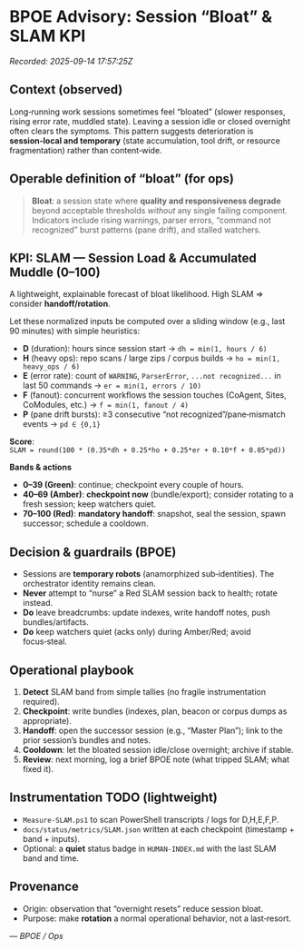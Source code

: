 # BPOE Advisory: Session “Bloat” & **SLAM** KPI
_Recorded: 2025-09-14 17:57:25Z_

## Context (observed)
Long‑running work sessions sometimes feel “bloated” (slower responses, rising error rate, muddled state). Leaving a session idle or closed overnight often clears the symptoms. This pattern suggests deterioration is **session‑local and temporary** (state accumulation, tool drift, or resource fragmentation) rather than content‑wide.

## Operable definition of “bloat” (for ops)
> **Bloat**: a session state where **quality and responsiveness degrade** beyond acceptable thresholds _without_ any single failing component. Indicators include rising warnings, parser errors, “command not recognized” burst patterns (pane drift), and stalled watchers.

## KPI: **SLAM** — Session Load & Accumulated Muddle (0–100)
A lightweight, explainable forecast of bloat likelihood. High SLAM ⇒ consider **handoff/rotation**.

Let these normalized inputs be computed over a sliding window (e.g., last 90 minutes) with simple heuristics:
- **D** (duration): hours since session start → `dh = min(1, hours / 6)`
- **H** (heavy ops): repo scans / large zips / corpus builds → `ho = min(1, heavy_ops / 6)`
- **E** (error rate): count of `WARNING`, `ParserError`, `...not recognized...` in last 50 commands → `er = min(1, errors / 10)`
- **F** (fanout): concurrent workflows the session touches (CoAgent, Sites, CoModules, etc.) → `f = min(1, fanout / 4)`
- **P** (pane drift bursts): ≥3 consecutive “not recognized”/pane‑mismatch events → `pd ∈ {0,1}`

**Score**:  
`SLAM = round(100 * (0.35*dh + 0.25*ho + 0.25*er + 0.10*f + 0.05*pd))`

**Bands & actions**
- **0–39 (Green)**: continue; checkpoint every couple of hours.
- **40–69 (Amber)**: **checkpoint now** (bundle/export); consider rotating to a fresh session; keep watchers quiet.
- **70–100 (Red)**: **mandatory handoff**: snapshot, seal the session, spawn successor; schedule a cooldown.

## Decision & guardrails (BPOE)
- Sessions are **temporary robots** (anamorphized sub‑identities). The orchestrator identity remains clean.
- **Never** attempt to “nurse” a Red SLAM session back to health; rotate instead.
- **Do** leave breadcrumbs: update indexes, write handoff notes, push bundles/artifacts.
- **Do** keep watchers quiet (acks only) during Amber/Red; avoid focus‑steal.

## Operational playbook
1. **Detect** SLAM band from simple tallies (no fragile instrumentation required).
2. **Checkpoint**: write bundles (indexes, plan, beacon or corpus dumps as appropriate).
3. **Handoff**: open the successor session (e.g., “Master Plan”); link to the prior session’s bundles and notes.
4. **Cooldown**: let the bloated session idle/close overnight; archive if stable.
5. **Review**: next morning, log a brief BPOE note (what tripped SLAM; what fixed it).

## Instrumentation TODO (lightweight)
- `Measure-SLAM.ps1` to scan PowerShell transcripts / logs for D,H,E,F,P.
- `docs/status/metrics/SLAM.json` written at each checkpoint (timestamp + band + inputs).
- Optional: a **quiet** status badge in `HUMAN-INDEX.md` with the last SLAM band and time.

## Provenance
- Origin: observation that “overnight resets” reduce session bloat.
- Purpose: make **rotation** a normal operational behavior, not a last‑resort.

— _BPOE / Ops_
